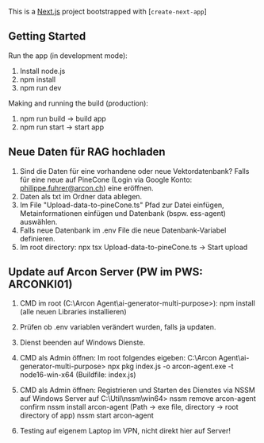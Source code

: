 This is a [Next.js](https://nextjs.org/) project bootstrapped with [`create-next-app`]

## Getting Started

Run the app (in development mode):
1. Install node.js
2. npm install
3. npm run dev

Making and running the build (production):
1. npm run build -> build app
2. npm run start -> start app

## Neue Daten für RAG hochladen
1. Sind die Daten für eine vorhandene oder neue Vektordatenbank? Falls für eine neue auf PineCone (Login via Google Konto: philippe.fuhrer@arcon.ch) eine eröffnen.
2. Daten als txt im Ordner data ablegen.
3. Im File "Upload-data-to-pineCone.ts" Pfad zur Datei einfügen, Metainformationen einfügen und Datenbank (bspw. ess-agent) auswählen.
4. Falls neue Datenbank im .env File die neue Datenbank-Variabel definieren.
4. Im root directory: npx tsx Upload-data-to-pineCone.ts -> Start upload

## Update auf Arcon Server (PW im PWS: ARCONKI01)
1. CMD im root (C:\Arcon Agent\ai-generator-multi-purpose>): 
    npm install (alle neuen Libraries installieren)

2. Prüfen ob .env variablen verändert wurden, falls ja updaten.

3. Dienst beenden auf Windows Dienste.

4. CMD als Admin öffnen: Im root folgendes eigeben: C:\Arcon Agent\ai-generator-multi-purpose>
    npx pkg index.js -o arcon-agent.exe -t node16-win-x64
    (Buildfile: index.js)

5. CMD als Admin öffnen: Registrieren und Starten des Dienstes via NSSM auf Windows Server auf C:\Util\nssm\win64>
    nssm remove arcon-agent confirm
    nssm install arcon-agent (Path -> exe file, directory -> root directory of app)
    nssm start arcon-agent

6. Testing auf eigenem Laptop im VPN, nicht direkt hier auf Server!

